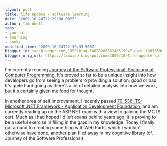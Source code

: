 ```yaml
---
layout: post
title: life update - software learning
date: '2009-10-24T22:29:00.002Z'
author: Tim Abell
tags:
- journal
- learning
- books
modified_time: '2009-10-24T22:39:35.500Z'
blogger_id: tag:blogger.com,1999:blog-5082828566240519947.post-1907659655312082372
blogger_orig_url: https://timwise.blogspot.com/2009/10/life-update-software-learning.html
---
```


I'm currently reading <a href="http://www.amazon.co.uk/Journey-Software-Professional-Sociology-Programming/dp/0132366134">Journey of the Software Professional: Sociology of Computer Programming</a>. It's proved so far to be a unique insight into how developers go from seeing a problem to providing a solution, good or bad. It's quite hard going as there's a lot of detailed analysis into how we work, but it's certainly given me food for thought.<br /><br />In another area of self improvement, I recently passed <a href="http://www.microsoft.com/learning/en/us/Exam.aspx?ID=70-536&amp;Locale=en-us">70-536: TS: Microsoft .NET Framework - Application Development Foundation</a>, and am currently reading up on the ASP.NET exam with a view to gaining the MCTS cert. Much as I had hoped I'd left exams behind years ago, it is proving to be a useful exercise in filling in the gaps in my knowledge. Today I finally got around to creating something with Web Parts, which I wouldn't otherwise have done, another plan filed away in my cognitive library (cf. Journey of the Software Professional).